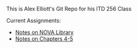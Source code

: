 This is Alex Elliott's Git Repo for his ITD 256 Class

Current Assignments:
- [Notes on NOVA Library](https://github.com/aelliott26/ITD256/blob/main/Notes/Library-Notes.md)
- [Notes on Chapters 4-5](https://github.com/aelliott26/ITD256/blob/main/Notes/Ch4-5.md)